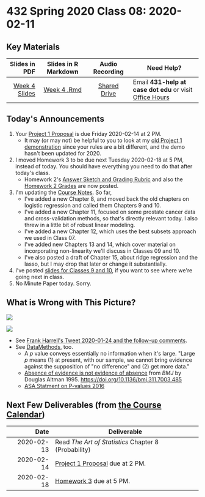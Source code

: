 # 432 Spring 2020 Class 08: 2020-02-11

## Key Materials

Slides in PDF | Slides in R Markdown | Audio Recording | Need Help?
------------: | :------------------: | :--------------: | ---------------------------
[Week 4 Slides](https://github.com/THOMASELOVE/2020-432/blob/master/classes/class08/432_2020_week04.pdf) | [Week 4 .Rmd](https://github.com/THOMASELOVE/2020-432/blob/master/classes/class08/432_2020_week04.Rmd) | [Shared Drive](http://bit.ly/432-2020-audio) | Email **431-help at case dot edu** or visit [Office Hours](https://github.com/THOMASELOVE/2020-432/blob/master/calendar.md#tas-and-office-hours)

## Today's Announcements

1. Your [Project 1 Proposal](https://github.com/THOMASELOVE/2020-432/tree/master/projects/project1) is due Friday 2020-02-14 at 2 PM.
    - It may (or may not) be helpful to you to look at my [old Project 1 demonstration](https://github.com/THOMASELOVE/2020-432/tree/master/projects/2019-project-1-demo) since your rules are a bit different, and the demo hasn't been updated for 2020. 
2. I moved Homework 3 to be due next Tuesday 2020-02-18 at 5 PM, instead of today. You should have everything you need to do that after today's class.
    - Homework 2's [Answer Sketch and Grading Rubric](https://github.com/THOMASELOVE/2020-432/tree/master/homework/hw02) and also the [Homework 2 Grades](http://bit.ly/432-2020-grades) are now posted.
3. I'm updating the [Course Notes](https://thomaselove.github.io/2020-432-book/). So far,
    - I've added a new Chapter 8, and moved back the old chapters on logistic regression and called them Chapters 9 and 10.
    - I've added a new Chapter 11, focused on some prostate cancer data and cross-validation methods, so that's directly relevant today. I also threw in a little bit of robust linear modeling.
    - I've added a new Chapter 12, which uses the best subsets approach we used in Class 07.
    - I've added new Chapters 13 and 14, which cover material on incorporating non-linearity we'll discuss in Classes 09 and 10.
    - I've also posted a draft of Chapter 15, about ridge regression and the lasso, but I may drop that later or change it substantially.
4. I've posted [slides for Classes 9 and 10](https://github.com/THOMASELOVE/2020-432/tree/master/classes), if you want to see where we're going next in class.
5. No Minute Paper today. Sorry.

## What is Wrong with This Picture?

![](https://github.com/THOMASELOVE/2020-432/blob/master/classes/class08/Futier_2020_FLASH_JAMA_visual_abstract.png)

![](https://github.com/THOMASELOVE/2020-432/blob/master/classes/class08/Futier_2020_conclusions.PNG)

- See [Frank Harrell's Tweet 2020-01-24 and the follow-up comments](https://twitter.com/f2harrell/status/1220683246507307014).
- See [DataMethods](https://discourse.datamethods.org/t/language-for-communicating-frequentist-results-about-treatment-effects/934), too.
    - A *p* value conveys essentially no information when it's large. "Large *p* means (1) at present, with our sample, we cannot bring evidence against the supposition of "no difference" and (2) get more data."
    - [Absence of evidence is not evidence of absence](https://www.bmj.com/content/311/7003/485) from *BMJ* by Douglas Altman 1995. https://doi.org/10.1136/bmj.311.7003.485
    - [ASA Statment on P-values 2016](https://amstat.tandfonline.com/doi/full/10.1080/00031305.2016.1154108#.W-sCjhBRceY)

## Next Few Deliverables (from [the Course Calendar](https://github.com/THOMASELOVE/2020-432/blob/master/calendar.md))

Date | Deliverable
---------: | -----------------------------------------------------------------------
2020-02-13 | Read *The Art of Statistics* Chapter 8 (Probability)
2020-02-14 | [Project 1 Proposal](https://github.com/THOMASELOVE/2020-432/tree/master/projects/project1) due at 2 PM.
2020-02-18 | [Homework 3](https://github.com/THOMASELOVE/2020-432/tree/master/homework/hw03) due at 5 PM.
